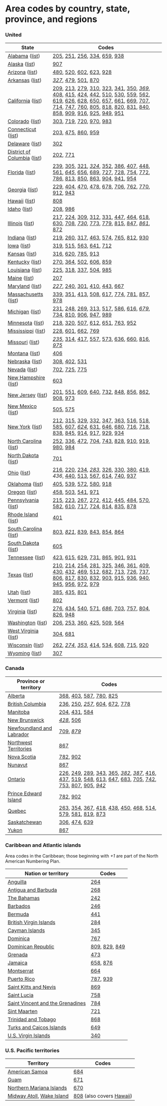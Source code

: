 # Area codes by country, state, province, and regions

### United

| State | Codes |
| --- | --- |
| [Alabama](https://en.wikipedia.org/wiki/Alabama "Alabama") ([list](https://en.wikipedia.org/wiki/List_of_Alabama_area_codes "List of Alabama area codes")) | [205](https://en.wikipedia.org/wiki/Area_code_205 "Area code 205"), [251](https://en.wikipedia.org/wiki/Area_code_251 "Area code 251"), [256](https://en.wikipedia.org/wiki/Area_code_256 "Area code 256"), [334](https://en.wikipedia.org/wiki/Area_code_334 "Area code 334"), [659](https://en.wikipedia.org/wiki/Area_code_659 "Area code 659"), [938](https://en.wikipedia.org/wiki/Area_code_938 "Area code 938") |
| [Alaska](https://en.wikipedia.org/wiki/Alaska "Alaska") ([list](https://en.wikipedia.org/wiki/Area_code_907 "Area code 907")) | [907](https://en.wikipedia.org/wiki/Area_code_907 "Area code 907") |
| [Arizona](https://en.wikipedia.org/wiki/Arizona "Arizona") ([list](https://en.wikipedia.org/wiki/List_of_Arizona_area_codes "List of Arizona area codes")) | [480](https://en.wikipedia.org/wiki/Area_code_480 "Area code 480"), [520](https://en.wikipedia.org/wiki/Area_code_520 "Area code 520"), [602](https://en.wikipedia.org/wiki/Area_code_602 "Area code 602"), [623](https://en.wikipedia.org/wiki/Area_code_623 "Area code 623"), [928](https://en.wikipedia.org/wiki/Area_code_928 "Area code 928") |
| [Arkansas](https://en.wikipedia.org/wiki/Arkansas "Arkansas") ([list](https://en.wikipedia.org/wiki/List_of_Arkansas_area_codes "List of Arkansas area codes")) | _[327](https://en.wikipedia.org/wiki/Area_code_327 "Area code 327")_, [479](https://en.wikipedia.org/wiki/Area_code_479 "Area code 479"), [501](https://en.wikipedia.org/wiki/Area_code_501 "Area code 501"), [870](https://en.wikipedia.org/wiki/Area_code_870 "Area code 870") |
| [California](https://en.wikipedia.org/wiki/California "California") ([list](https://en.wikipedia.org/wiki/List_of_California_area_codes "List of California area codes")) | [209](https://en.wikipedia.org/wiki/Area_code_209 "Area code 209"), [213](https://en.wikipedia.org/wiki/Area_code_213 "Area code 213"), [279](https://en.wikipedia.org/wiki/Area_code_279 "Area code 279"), [310](https://en.wikipedia.org/wiki/Area_code_310 "Area code 310"), [323](https://en.wikipedia.org/wiki/Area_code_323 "Area code 323"), [341](https://en.wikipedia.org/wiki/Area_code_341 "Area code 341"), [350](https://en.wikipedia.org/wiki/Area_code_350 "Area code 350"), _[369](https://en.wikipedia.org/wiki/Area_code_369 "Area code 369")_, [408](https://en.wikipedia.org/wiki/Area_code_408 "Area code 408"), [415](https://en.wikipedia.org/wiki/Area_code_415 "Area code 415"), [424](https://en.wikipedia.org/wiki/Area_code_424 "Area code 424"), [442](https://en.wikipedia.org/wiki/Area_code_442 "Area code 442"), [510](https://en.wikipedia.org/wiki/Area_code_510 "Area code 510"), [530](https://en.wikipedia.org/wiki/Area_code_530 "Area code 530"), [559](https://en.wikipedia.org/wiki/Area_code_559 "Area code 559"), [562](https://en.wikipedia.org/wiki/Area_code_562 "Area code 562"), [619](https://en.wikipedia.org/wiki/Area_code_619 "Area code 619"), [626](https://en.wikipedia.org/wiki/Area_code_626 "Area code 626"), [628](https://en.wikipedia.org/wiki/Area_code_628 "Area code 628"), [650](https://en.wikipedia.org/wiki/Area_code_650 "Area code 650"), [657](https://en.wikipedia.org/wiki/Area_code_657 "Area code 657"), [661](https://en.wikipedia.org/wiki/Area_code_661 "Area code 661"), [669](https://en.wikipedia.org/wiki/Area_code_669 "Area code 669"), [707](https://en.wikipedia.org/wiki/Area_code_707 "Area code 707"), [714](https://en.wikipedia.org/wiki/Area_code_714 "Area code 714"), [747](https://en.wikipedia.org/wiki/Area_code_747 "Area code 747"), [760](https://en.wikipedia.org/wiki/Area_code_760 "Area code 760"), [805](https://en.wikipedia.org/wiki/Area_code_805 "Area code 805"), [818](https://en.wikipedia.org/wiki/Area_code_818 "Area code 818"), [820](https://en.wikipedia.org/wiki/Area_code_820 "Area code 820"), [831](https://en.wikipedia.org/wiki/Area_code_831 "Area code 831"), [840](https://en.wikipedia.org/wiki/Area_code_840 "Area code 840"), [858](https://en.wikipedia.org/wiki/Area_code_858 "Area code 858"), [909](https://en.wikipedia.org/wiki/Area_code_909 "Area code 909"), [916](https://en.wikipedia.org/wiki/Area_code_916 "Area code 916"), [925](https://en.wikipedia.org/wiki/Area_code_925 "Area code 925"), [949](https://en.wikipedia.org/wiki/Area_code_949 "Area code 949"), [951](https://en.wikipedia.org/wiki/Area_code_951 "Area code 951") |
| [Colorado](https://en.wikipedia.org/wiki/Colorado "Colorado") ([list](https://en.wikipedia.org/wiki/List_of_Colorado_area_codes "List of Colorado area codes")) | [303](https://en.wikipedia.org/wiki/Area_code_303 "Area code 303"), [719](https://en.wikipedia.org/wiki/Area_code_719 "Area code 719"), [720](https://en.wikipedia.org/wiki/Area_code_720 "Area code 720"), [970](https://en.wikipedia.org/wiki/Area_code_970 "Area code 970"), [983](https://en.wikipedia.org/wiki/Area_code_983 "Area code 983") |
| [Connecticut](https://en.wikipedia.org/wiki/Connecticut "Connecticut") ([list](https://en.wikipedia.org/wiki/List_of_Connecticut_area_codes "List of Connecticut area codes")) | [203](https://en.wikipedia.org/wiki/Area_code_203 "Area code 203"), [475](https://en.wikipedia.org/wiki/Area_code_475 "Area code 475"), [860](https://en.wikipedia.org/wiki/Area_code_860 "Area code 860"), [959](https://en.wikipedia.org/wiki/Area_code_959 "Area code 959") |
| [Delaware](https://en.wikipedia.org/wiki/Delaware "Delaware") ([list](https://en.wikipedia.org/wiki/Area_code_302 "Area code 302")) | [302](https://en.wikipedia.org/wiki/Area_code_302 "Area code 302") |
| [District of Columbia](https://en.wikipedia.org/wiki/Washington,_D.C. "Washington, D.C.") ([list](https://en.wikipedia.org/wiki/Area_code_202 "Area code 202")) | [202](https://en.wikipedia.org/wiki/Area_code_202 "Area code 202"), [771](https://en.wikipedia.org/wiki/Area_code_771 "Area code 771") |
| [Florida](https://en.wikipedia.org/wiki/Florida "Florida") ([list](https://en.wikipedia.org/wiki/List_of_Florida_area_codes "List of Florida area codes")) | [239](https://en.wikipedia.org/wiki/Area_code_239 "Area code 239"), [305](https://en.wikipedia.org/wiki/Area_code_305 "Area code 305"), [321](https://en.wikipedia.org/wiki/Area_code_321 "Area code 321"), _[324](https://en.wikipedia.org/wiki/Area_code_324 "Area code 324")_, [352](https://en.wikipedia.org/wiki/Area_code_352 "Area code 352"), [386](https://en.wikipedia.org/wiki/Area_code_386 "Area code 386"), [407](https://en.wikipedia.org/wiki/Area_code_407 "Area code 407"), [448](https://en.wikipedia.org/wiki/Area_code_448 "Area code 448"), [561](https://en.wikipedia.org/wiki/Area_code_561 "Area code 561"), _[645](https://en.wikipedia.org/wiki/Area_code_645 "Area code 645")_, [656](https://en.wikipedia.org/wiki/Area_code_656 "Area code 656"), [689](https://en.wikipedia.org/wiki/Area_code_689 "Area code 689"), [727](https://en.wikipedia.org/wiki/Area_code_727 "Area code 727"), [728](https://en.wikipedia.org/wiki/Area_code_728 "Area code 728"), [754](https://en.wikipedia.org/wiki/Area_code_754 "Area code 754"), [772](https://en.wikipedia.org/wiki/Area_code_772 "Area code 772"), [786](https://en.wikipedia.org/wiki/Area_code_786 "Area code 786"), [813](https://en.wikipedia.org/wiki/Area_code_813 "Area code 813"), [850](https://en.wikipedia.org/wiki/Area_code_850 "Area code 850"), [863](https://en.wikipedia.org/wiki/Area_code_863 "Area code 863"), [904](https://en.wikipedia.org/wiki/Area_code_904 "Area code 904"), [941](https://en.wikipedia.org/wiki/Area_code_941 "Area code 941"), [954](https://en.wikipedia.org/wiki/Area_code_954 "Area code 954") |
| [Georgia](https://en.wikipedia.org/wiki/Georgia_(U.S._state) "Georgia (U.S. state)") ([list](https://en.wikipedia.org/wiki/List_of_Georgia_area_codes "List of Georgia area codes")) | [229](https://en.wikipedia.org/wiki/Area_code_229 "Area code 229"), [404](https://en.wikipedia.org/wiki/Area_code_404 "Area code 404"), [470](https://en.wikipedia.org/wiki/Area_code_470 "Area code 470"), [478](https://en.wikipedia.org/wiki/Area_code_478 "Area code 478"), [678](https://en.wikipedia.org/wiki/Area_code_678 "Area code 678"), [706](https://en.wikipedia.org/wiki/Area_code_706 "Area code 706"), [762](https://en.wikipedia.org/wiki/Area_code_762 "Area code 762"), [770](https://en.wikipedia.org/wiki/Area_code_770 "Area code 770"), [912](https://en.wikipedia.org/wiki/Area_code_912 "Area code 912"), [943](https://en.wikipedia.org/wiki/Area_code_943 "Area code 943") |
| [Hawaii](https://en.wikipedia.org/wiki/Hawaii "Hawaii") ([list](https://en.wikipedia.org/wiki/Area_code_808 "Area code 808")) | [808](https://en.wikipedia.org/wiki/Area_code_808 "Area code 808") |
| [Idaho](https://en.wikipedia.org/wiki/Idaho "Idaho") ([list](https://en.wikipedia.org/wiki/Area_codes_208_and_986 "Area codes 208 and 986")) | [208](https://en.wikipedia.org/wiki/Area_code_208 "Area code 208"), [986](https://en.wikipedia.org/wiki/Area_code_986 "Area code 986") |
| [Illinois](https://en.wikipedia.org/wiki/Illinois "Illinois") ([list](https://en.wikipedia.org/wiki/List_of_Illinois_area_codes "List of Illinois area codes")) | [217](https://en.wikipedia.org/wiki/Area_code_217 "Area code 217"), [224](https://en.wikipedia.org/wiki/Area_code_224 "Area code 224"), [309](https://en.wikipedia.org/wiki/Area_code_309 "Area code 309"), [312](https://en.wikipedia.org/wiki/Area_code_312 "Area code 312"), [331](https://en.wikipedia.org/wiki/Area_code_331 "Area code 331"), [447](https://en.wikipedia.org/wiki/Area_code_447 "Area code 447"), [464](https://en.wikipedia.org/wiki/Area_code_464 "Area code 464"), [618](https://en.wikipedia.org/wiki/Area_code_618 "Area code 618"), [630](https://en.wikipedia.org/wiki/Area_code_630 "Area code 630"), [708](https://en.wikipedia.org/wiki/Area_code_708 "Area code 708"), _[730](https://en.wikipedia.org/wiki/Area_code_730 "Area code 730")_, [773](https://en.wikipedia.org/wiki/Area_code_773 "Area code 773"), [779](https://en.wikipedia.org/wiki/Area_code_779 "Area code 779"), [815](https://en.wikipedia.org/wiki/Area_code_815 "Area code 815"), [847](https://en.wikipedia.org/wiki/Area_code_847 "Area code 847"), _[861](https://en.wikipedia.org/wiki/Area_code_861 "Area code 861")_, [872](https://en.wikipedia.org/wiki/Area_code_872 "Area code 872") |
| [Indiana](https://en.wikipedia.org/wiki/Indiana "Indiana") ([list](https://en.wikipedia.org/wiki/List_of_Indiana_area_codes "List of Indiana area codes")) | [219](https://en.wikipedia.org/wiki/Area_code_219 "Area code 219"), [260](https://en.wikipedia.org/wiki/Area_code_260 "Area code 260"), [317](https://en.wikipedia.org/wiki/Area_code_317 "Area code 317"), [463](https://en.wikipedia.org/wiki/Area_code_463 "Area code 463"), [574](https://en.wikipedia.org/wiki/Area_code_574 "Area code 574"), [765](https://en.wikipedia.org/wiki/Area_code_765 "Area code 765"), [812](https://en.wikipedia.org/wiki/Area_code_812 "Area code 812"), [930](https://en.wikipedia.org/wiki/Area_code_930 "Area code 930") |
| [Iowa](https://en.wikipedia.org/wiki/Iowa "Iowa") ([list](https://en.wikipedia.org/wiki/List_of_Iowa_area_codes "List of Iowa area codes")) | [319](https://en.wikipedia.org/wiki/Area_code_319 "Area code 319"), [515](https://en.wikipedia.org/wiki/Area_code_515 "Area code 515"), [563](https://en.wikipedia.org/wiki/Area_code_563 "Area code 563"), [641](https://en.wikipedia.org/wiki/Area_code_641 "Area code 641"), [712](https://en.wikipedia.org/wiki/Area_code_712 "Area code 712") |
| [Kansas](https://en.wikipedia.org/wiki/Kansas "Kansas") ([list](https://en.wikipedia.org/wiki/List_of_Kansas_area_codes "List of Kansas area codes")) | [316](https://en.wikipedia.org/wiki/Area_code_316 "Area code 316"), [620](https://en.wikipedia.org/wiki/Area_code_620 "Area code 620"), [785](https://en.wikipedia.org/wiki/Area_code_785 "Area code 785"), [913](https://en.wikipedia.org/wiki/Area_code_913 "Area code 913") |
| [Kentucky](https://en.wikipedia.org/wiki/Kentucky "Kentucky") ([list](https://en.wikipedia.org/wiki/List_of_Kentucky_area_codes "List of Kentucky area codes")) | [270](https://en.wikipedia.org/wiki/Area_code_270 "Area code 270"), [364](https://en.wikipedia.org/wiki/Area_code_364 "Area code 364"), [502](https://en.wikipedia.org/wiki/Area_code_502 "Area code 502"), [606](https://en.wikipedia.org/wiki/Area_code_606 "Area code 606"), [859](https://en.wikipedia.org/wiki/Area_code_859 "Area code 859") |
| [Louisiana](https://en.wikipedia.org/wiki/Louisiana "Louisiana") ([list](https://en.wikipedia.org/wiki/List_of_Louisiana_area_codes "List of Louisiana area codes")) | [225](https://en.wikipedia.org/wiki/Area_code_225 "Area code 225"), [318](https://en.wikipedia.org/wiki/Area_code_318 "Area code 318"), [337](https://en.wikipedia.org/wiki/Area_code_337 "Area code 337"), [504](https://en.wikipedia.org/wiki/Area_code_504 "Area code 504"), [985](https://en.wikipedia.org/wiki/Area_code_985 "Area code 985") |
| [Maine](https://en.wikipedia.org/wiki/Maine "Maine") ([list](https://en.wikipedia.org/wiki/Area_code_207 "Area code 207")) | [207](https://en.wikipedia.org/wiki/Area_code_207 "Area code 207") |
| [Maryland](https://en.wikipedia.org/wiki/Maryland "Maryland") ([list](https://en.wikipedia.org/wiki/List_of_Maryland_area_codes "List of Maryland area codes")) | _[227](https://en.wikipedia.org/wiki/Area_code_227 "Area code 227")_, [240](https://en.wikipedia.org/wiki/Area_code_240 "Area code 240"), [301](https://en.wikipedia.org/wiki/Area_code_301 "Area code 301"), [410](https://en.wikipedia.org/wiki/Area_code_410 "Area code 410"), [443](https://en.wikipedia.org/wiki/Area_code_443 "Area code 443"), [667](https://en.wikipedia.org/wiki/Area_code_667 "Area code 667") |
| [Massachusetts](https://en.wikipedia.org/wiki/Massachusetts "Massachusetts") ([list](https://en.wikipedia.org/wiki/List_of_Massachusetts_area_codes "List of Massachusetts area codes")) | [339](https://en.wikipedia.org/wiki/Area_code_339 "Area code 339"), [351](https://en.wikipedia.org/wiki/Area_code_351 "Area code 351"), [413](https://en.wikipedia.org/wiki/Area_code_413 "Area code 413"), [508](https://en.wikipedia.org/wiki/Area_code_508 "Area code 508"), [617](https://en.wikipedia.org/wiki/Area_code_617 "Area code 617"), [774](https://en.wikipedia.org/wiki/Area_code_774 "Area code 774"), [781](https://en.wikipedia.org/wiki/Area_code_781 "Area code 781"), [857](https://en.wikipedia.org/wiki/Area_code_857 "Area code 857"), [978](https://en.wikipedia.org/wiki/Area_code_978 "Area code 978") |
| [Michigan](https://en.wikipedia.org/wiki/Michigan "Michigan") ([list](https://en.wikipedia.org/wiki/List_of_Michigan_area_codes "List of Michigan area codes")) | [231](https://en.wikipedia.org/wiki/Area_code_231 "Area code 231"), [248](https://en.wikipedia.org/wiki/Area_code_248 "Area code 248"), [269](https://en.wikipedia.org/wiki/Area_code_269 "Area code 269"), [313](https://en.wikipedia.org/wiki/Area_code_313 "Area code 313"), [517](https://en.wikipedia.org/wiki/Area_code_517 "Area code 517"), [586](https://en.wikipedia.org/wiki/Area_code_586 "Area code 586"), [616](https://en.wikipedia.org/wiki/Area_code_616 "Area code 616"), _[679](https://en.wikipedia.org/wiki/Area_code_679 "Area code 679")_, [734](https://en.wikipedia.org/wiki/Area_code_734 "Area code 734"), [810](https://en.wikipedia.org/wiki/Area_code_810 "Area code 810"), [906](https://en.wikipedia.org/wiki/Area_code_906 "Area code 906"), [947](https://en.wikipedia.org/wiki/Area_code_947 "Area code 947"), [989](https://en.wikipedia.org/wiki/Area_code_989 "Area code 989") |
| [Minnesota](https://en.wikipedia.org/wiki/Minnesota "Minnesota") ([list](https://en.wikipedia.org/wiki/List_of_Minnesota_area_codes "List of Minnesota area codes")) | [218](https://en.wikipedia.org/wiki/Area_code_218 "Area code 218"), [320](https://en.wikipedia.org/wiki/Area_code_320 "Area code 320"), [507](https://en.wikipedia.org/wiki/Area_code_507 "Area code 507"), [612](https://en.wikipedia.org/wiki/Area_code_612 "Area code 612"), [651](https://en.wikipedia.org/wiki/Area_code_651 "Area code 651"), [763](https://en.wikipedia.org/wiki/Area_code_763 "Area code 763"), [952](https://en.wikipedia.org/wiki/Area_code_952 "Area code 952") |
| [Mississippi](https://en.wikipedia.org/wiki/Mississippi "Mississippi") ([list](https://en.wikipedia.org/wiki/List_of_Mississippi_area_codes "List of Mississippi area codes")) | [228](https://en.wikipedia.org/wiki/Area_code_228 "Area code 228"), [601](https://en.wikipedia.org/wiki/Area_code_601 "Area code 601"), [662](https://en.wikipedia.org/wiki/Area_code_662 "Area code 662"), [769](https://en.wikipedia.org/wiki/Area_code_769 "Area code 769") |
| [Missouri](https://en.wikipedia.org/wiki/Missouri "Missouri") ([list](https://en.wikipedia.org/wiki/List_of_Missouri_area_codes "List of Missouri area codes")) | _[235](https://en.wikipedia.org/wiki/Area_code_235 "Area code 235")_, [314](https://en.wikipedia.org/wiki/Area_code_314 "Area code 314"), [417](https://en.wikipedia.org/wiki/Area_code_417 "Area code 417"), [557](https://en.wikipedia.org/wiki/Area_code_557 "Area code 557"), [573](https://en.wikipedia.org/wiki/Area_code_573 "Area code 573"), [636](https://en.wikipedia.org/wiki/Area_code_636 "Area code 636"), [660](https://en.wikipedia.org/wiki/Area_code_660 "Area code 660"), [816](https://en.wikipedia.org/wiki/Area_code_816 "Area code 816"), _[975](https://en.wikipedia.org/wiki/Area_code_975 "Area code 975")_ |
| [Montana](https://en.wikipedia.org/wiki/Montana "Montana") ([list](https://en.wikipedia.org/wiki/Area_code_406 "Area code 406")) | [406](https://en.wikipedia.org/wiki/Area_code_406 "Area code 406") |
| [Nebraska](https://en.wikipedia.org/wiki/Nebraska "Nebraska") ([list](https://en.wikipedia.org/wiki/List_of_Nebraska_area_codes "List of Nebraska area codes")) | [308](https://en.wikipedia.org/wiki/Area_code_308 "Area code 308"), [402](https://en.wikipedia.org/wiki/Area_code_402 "Area code 402"), [531](https://en.wikipedia.org/wiki/Area_code_531 "Area code 531") |
| [Nevada](https://en.wikipedia.org/wiki/Nevada "Nevada") ([list](https://en.wikipedia.org/wiki/List_of_Nevada_area_codes "List of Nevada area codes")) | [702](https://en.wikipedia.org/wiki/Area_code_702 "Area code 702"), [725](https://en.wikipedia.org/wiki/Area_code_725 "Area code 725"), [775](https://en.wikipedia.org/wiki/Area_code_775 "Area code 775") |
| [New Hampshire](https://en.wikipedia.org/wiki/New_Hampshire "New Hampshire") ([list](https://en.wikipedia.org/wiki/Area_code_603 "Area code 603")) | [603](https://en.wikipedia.org/wiki/Area_code_603 "Area code 603") |
| [New Jersey](https://en.wikipedia.org/wiki/New_Jersey "New Jersey") ([list](https://en.wikipedia.org/wiki/List_of_New_Jersey_area_codes "List of New Jersey area codes")) | [201](https://en.wikipedia.org/wiki/Area_code_201 "Area code 201"), [551](https://en.wikipedia.org/wiki/Area_code_551 "Area code 551"), [609](https://en.wikipedia.org/wiki/Area_code_609 "Area code 609"), [640](https://en.wikipedia.org/wiki/Area_code_640 "Area code 640"), [732](https://en.wikipedia.org/wiki/Area_code_732 "Area code 732"), [848](https://en.wikipedia.org/wiki/Area_code_848 "Area code 848"), [856](https://en.wikipedia.org/wiki/Area_code_856 "Area code 856"), [862](https://en.wikipedia.org/wiki/Area_code_862 "Area code 862"), [908](https://en.wikipedia.org/wiki/Area_code_908 "Area code 908"), [973](https://en.wikipedia.org/wiki/Area_code_973 "Area code 973") |
| [New Mexico](https://en.wikipedia.org/wiki/New_Mexico "New Mexico") ([list](https://en.wikipedia.org/wiki/List_of_New_Mexico_area_codes "List of New Mexico area codes")) | [505](https://en.wikipedia.org/wiki/Area_code_505 "Area code 505"), [575](https://en.wikipedia.org/wiki/Area_code_575 "Area code 575") |
| [New York](https://en.wikipedia.org/wiki/New_York_(state) "New York (state)") ([list](https://en.wikipedia.org/wiki/List_of_New_York_area_codes "List of New York area codes")) | [212](https://en.wikipedia.org/wiki/Area_code_212 "Area code 212"), [315](https://en.wikipedia.org/wiki/Area_code_315 "Area code 315"), [329](https://en.wikipedia.org/wiki/Area_code_329 "Area code 329"), [332](https://en.wikipedia.org/wiki/Area_code_332 "Area code 332"), [347](https://en.wikipedia.org/wiki/Area_code_347 "Area code 347"), [363](https://en.wikipedia.org/wiki/Area_code_363 "Area code 363"), [516](https://en.wikipedia.org/wiki/Area_code_516 "Area code 516"), [518](https://en.wikipedia.org/wiki/Area_code_518 "Area code 518"), [585](https://en.wikipedia.org/wiki/Area_code_585 "Area code 585"), [607](https://en.wikipedia.org/wiki/Area_code_607 "Area code 607"), _[624](https://en.wikipedia.org/wiki/Area_code_624 "Area code 624")_, [631](https://en.wikipedia.org/wiki/Area_code_631 "Area code 631"), [646](https://en.wikipedia.org/wiki/Area_code_646 "Area code 646"), [680](https://en.wikipedia.org/wiki/Area_code_680 "Area code 680"), [716](https://en.wikipedia.org/wiki/Area_code_716 "Area code 716"), [718](https://en.wikipedia.org/wiki/Area_code_718 "Area code 718"), [838](https://en.wikipedia.org/wiki/Area_code_838 "Area code 838"), [845](https://en.wikipedia.org/wiki/Area_code_845 "Area code 845"), [914](https://en.wikipedia.org/wiki/Area_code_914 "Area code 914"), [917](https://en.wikipedia.org/wiki/Area_code_917 "Area code 917"), [929](https://en.wikipedia.org/wiki/Area_code_929 "Area code 929"), [934](https://en.wikipedia.org/wiki/Area_code_934 "Area code 934") |
| [North Carolina](https://en.wikipedia.org/wiki/North_Carolina "North Carolina") ([list](https://en.wikipedia.org/wiki/List_of_North_Carolina_area_codes "List of North Carolina area codes")) | [252](https://en.wikipedia.org/wiki/Area_code_252 "Area code 252"), [336](https://en.wikipedia.org/wiki/Area_code_336 "Area code 336"), [472](https://en.wikipedia.org/wiki/Area_code_472 "Area code 472"), [704](https://en.wikipedia.org/wiki/Area_code_704 "Area code 704"), [743](https://en.wikipedia.org/wiki/Area_code_743 "Area code 743"), [828](https://en.wikipedia.org/wiki/Area_code_828 "Area code 828"), [910](https://en.wikipedia.org/wiki/Area_code_910 "Area code 910"), [919](https://en.wikipedia.org/wiki/Area_code_919 "Area code 919"), [980](https://en.wikipedia.org/wiki/Area_code_980 "Area code 980"), [984](https://en.wikipedia.org/wiki/Area_code_984 "Area code 984") |
| [North Dakota](https://en.wikipedia.org/wiki/North_Dakota "North Dakota") ([list](https://en.wikipedia.org/wiki/Area_code_701 "Area code 701")) | [701](https://en.wikipedia.org/wiki/Area_code_701 "Area code 701") |
| [Ohio](https://en.wikipedia.org/wiki/Ohio "Ohio") ([list](https://en.wikipedia.org/wiki/List_of_Ohio_area_codes "List of Ohio area codes")) | [216](https://en.wikipedia.org/wiki/Area_code_216 "Area code 216"), [220](https://en.wikipedia.org/wiki/Area_code_220 "Area code 220"), [234](https://en.wikipedia.org/wiki/Area_code_234 "Area code 234"), _[283](https://en.wikipedia.org/wiki/Area_code_283 "Area code 283")_, [326](https://en.wikipedia.org/wiki/Area_code_326 "Area code 326"), [330](https://en.wikipedia.org/wiki/Area_code_330 "Area code 330"), [380](https://en.wikipedia.org/wiki/Area_code_380 "Area code 380"), [419](https://en.wikipedia.org/wiki/Area_code_419 "Area code 419"), _436_, [440](https://en.wikipedia.org/wiki/Area_code_440 "Area code 440"), [513](https://en.wikipedia.org/wiki/Area_code_513 "Area code 513"), [567](https://en.wikipedia.org/wiki/Area_code_567 "Area code 567"), [614](https://en.wikipedia.org/wiki/Area_code_614 "Area code 614"), [740](https://en.wikipedia.org/wiki/Area_code_740 "Area code 740"), [937](https://en.wikipedia.org/wiki/Area_code_937 "Area code 937") |
| [Oklahoma](https://en.wikipedia.org/wiki/Oklahoma "Oklahoma") ([list](https://en.wikipedia.org/wiki/List_of_Oklahoma_area_codes "List of Oklahoma area codes")) | [405](https://en.wikipedia.org/wiki/Area_code_405 "Area code 405"), [539](https://en.wikipedia.org/wiki/Area_code_539 "Area code 539"), [572](https://en.wikipedia.org/wiki/Area_code_572 "Area code 572"), [580](https://en.wikipedia.org/wiki/Area_code_580 "Area code 580"), [918](https://en.wikipedia.org/wiki/Area_code_918 "Area code 918") |
| [Oregon](https://en.wikipedia.org/wiki/Oregon "Oregon") ([list](https://en.wikipedia.org/wiki/List_of_Oregon_area_codes "List of Oregon area codes")) | [458](https://en.wikipedia.org/wiki/Area_code_458 "Area code 458"), [503](https://en.wikipedia.org/wiki/Area_code_503 "Area code 503"), [541](https://en.wikipedia.org/wiki/Area_code_541 "Area code 541"), [971](https://en.wikipedia.org/wiki/Area_code_971 "Area code 971") |
| [Pennsylvania](https://en.wikipedia.org/wiki/Pennsylvania "Pennsylvania") ([list](https://en.wikipedia.org/wiki/List_of_Pennsylvania_area_codes "List of Pennsylvania area codes")) | [215](https://en.wikipedia.org/wiki/Area_code_215 "Area code 215"), [223](https://en.wikipedia.org/wiki/Area_code_223 "Area code 223"), [267](https://en.wikipedia.org/wiki/Area_code_267 "Area code 267"), [272](https://en.wikipedia.org/wiki/Area_code_272 "Area code 272"), [412](https://en.wikipedia.org/wiki/Area_code_412 "Area code 412"), [445](https://en.wikipedia.org/wiki/Area_code_445 "Area code 445"), [484](https://en.wikipedia.org/wiki/Area_code_484 "Area code 484"), [570](https://en.wikipedia.org/wiki/Area_code_570 "Area code 570"), [582](https://en.wikipedia.org/wiki/Area_code_582 "Area code 582"), [610](https://en.wikipedia.org/wiki/Area_code_610 "Area code 610"), [717](https://en.wikipedia.org/wiki/Area_code_717 "Area code 717"), [724](https://en.wikipedia.org/wiki/Area_code_724 "Area code 724"), [814](https://en.wikipedia.org/wiki/Area_code_814 "Area code 814"), [835](https://en.wikipedia.org/wiki/Area_code_835 "Area code 835"), [878](https://en.wikipedia.org/wiki/Area_code_878 "Area code 878") |
| [Rhode Island](https://en.wikipedia.org/wiki/Rhode_Island "Rhode Island") ([list](https://en.wikipedia.org/wiki/Area_code_401 "Area code 401")) | [401](https://en.wikipedia.org/wiki/Area_code_401 "Area code 401") |
| [South Carolina](https://en.wikipedia.org/wiki/South_Carolina "South Carolina") ([list](https://en.wikipedia.org/wiki/List_of_South_Carolina_area_codes "List of South Carolina area codes")) | [803](https://en.wikipedia.org/wiki/Area_code_803 "Area code 803"), _[821](https://en.wikipedia.org/wiki/Area_code_821 "Area code 821")_, [839](https://en.wikipedia.org/wiki/Area_code_839 "Area code 839"), [843](https://en.wikipedia.org/wiki/Area_code_843 "Area code 843"), [854](https://en.wikipedia.org/wiki/Area_code_854 "Area code 854"), [864](https://en.wikipedia.org/wiki/Area_code_864 "Area code 864") |
| [South Dakota](https://en.wikipedia.org/wiki/South_Dakota "South Dakota") ([list](https://en.wikipedia.org/wiki/Area_code_605 "Area code 605")) | [605](https://en.wikipedia.org/wiki/Area_code_605 "Area code 605") |
| [Tennessee](https://en.wikipedia.org/wiki/Tennessee "Tennessee") ([list](https://en.wikipedia.org/wiki/List_of_Tennessee_area_codes "List of Tennessee area codes")) | [423](https://en.wikipedia.org/wiki/Area_code_423 "Area code 423"), [615](https://en.wikipedia.org/wiki/Area_code_615 "Area code 615"), [629](https://en.wikipedia.org/wiki/Area_code_629 "Area code 629"), [731](https://en.wikipedia.org/wiki/Area_code_731 "Area code 731"), [865](https://en.wikipedia.org/wiki/Area_code_865 "Area code 865"), [901](https://en.wikipedia.org/wiki/Area_code_901 "Area code 901"), [931](https://en.wikipedia.org/wiki/Area_code_931 "Area code 931") |
| [Texas](https://en.wikipedia.org/wiki/Texas "Texas") ([list](https://en.wikipedia.org/wiki/List_of_Texas_area_codes "List of Texas area codes")) | [210](https://en.wikipedia.org/wiki/Area_code_210 "Area code 210"), [214](https://en.wikipedia.org/wiki/Area_code_214 "Area code 214"), [254](https://en.wikipedia.org/wiki/Area_code_254 "Area code 254"), [281](https://en.wikipedia.org/wiki/Area_code_281 "Area code 281"), [325](https://en.wikipedia.org/wiki/Area_code_325 "Area code 325"), [346](https://en.wikipedia.org/wiki/Area_code_346 "Area code 346"), [361](https://en.wikipedia.org/wiki/Area_code_361 "Area code 361"), [409](https://en.wikipedia.org/wiki/Area_code_409 "Area code 409"), [430](https://en.wikipedia.org/wiki/Area_code_430 "Area code 430"), [432](https://en.wikipedia.org/wiki/Area_code_432 "Area code 432"), [469](https://en.wikipedia.org/wiki/Area_code_469 "Area code 469"), [512](https://en.wikipedia.org/wiki/Area_code_512 "Area code 512"), [682](https://en.wikipedia.org/wiki/Area_code_682 "Area code 682"), [713](https://en.wikipedia.org/wiki/Area_code_713 "Area code 713"), [726](https://en.wikipedia.org/wiki/Area_code_726 "Area code 726"), [737](https://en.wikipedia.org/wiki/Area_code_737 "Area code 737"), [806](https://en.wikipedia.org/wiki/Area_code_806 "Area code 806"), [817](https://en.wikipedia.org/wiki/Area_code_817 "Area code 817"), [830](https://en.wikipedia.org/wiki/Area_code_830 "Area code 830"), [832](https://en.wikipedia.org/wiki/Area_code_832 "Area code 832"), [903](https://en.wikipedia.org/wiki/Area_code_903 "Area code 903"), [915](https://en.wikipedia.org/wiki/Area_code_915 "Area code 915"), [936](https://en.wikipedia.org/wiki/Area_code_936 "Area code 936"), [940](https://en.wikipedia.org/wiki/Area_code_940 "Area code 940"), [945](https://en.wikipedia.org/wiki/Area_code_945 "Area code 945"), [956](https://en.wikipedia.org/wiki/Area_code_956 "Area code 956"), [972](https://en.wikipedia.org/wiki/Area_code_972 "Area code 972"), [979](https://en.wikipedia.org/wiki/Area_code_979 "Area code 979") |
| [Utah](https://en.wikipedia.org/wiki/Utah "Utah") ([list](https://en.wikipedia.org/wiki/List_of_Utah_area_codes "List of Utah area codes")) | [385](https://en.wikipedia.org/wiki/Area_code_385 "Area code 385"), [435](https://en.wikipedia.org/wiki/Area_code_435 "Area code 435"), [801](https://en.wikipedia.org/wiki/Area_code_801 "Area code 801") |
| [Vermont](https://en.wikipedia.org/wiki/Vermont "Vermont") ([list](https://en.wikipedia.org/wiki/Area_code_802 "Area code 802")) | [802](https://en.wikipedia.org/wiki/Area_code_802 "Area code 802") |
| [Virginia](https://en.wikipedia.org/wiki/Virginia "Virginia") ([list](https://en.wikipedia.org/wiki/List_of_Virginia_area_codes "List of Virginia area codes")) | [276](https://en.wikipedia.org/wiki/Area_code_276 "Area code 276"), [434](https://en.wikipedia.org/wiki/Area_code_434 "Area code 434"), [540](https://en.wikipedia.org/wiki/Area_code_540 "Area code 540"), [571](https://en.wikipedia.org/wiki/Area_code_571 "Area code 571"), _[686](https://en.wikipedia.org/wiki/Area_code_686 "Area code 686")_, [703](https://en.wikipedia.org/wiki/Area_code_703 "Area code 703"), [757](https://en.wikipedia.org/wiki/Area_code_757 "Area code 757"), [804](https://en.wikipedia.org/wiki/Area_code_804 "Area code 804"), [826](https://en.wikipedia.org/wiki/Area_code_826 "Area code 826"), [948](https://en.wikipedia.org/wiki/Area_code_948 "Area code 948") |
| [Washington](https://en.wikipedia.org/wiki/Washington_(state) "Washington (state)") ([list](https://en.wikipedia.org/wiki/List_of_Washington_(state)_area_codes "List of Washington (state) area codes")) | [206](https://en.wikipedia.org/wiki/Area_code_206 "Area code 206"), [253](https://en.wikipedia.org/wiki/Area_code_253 "Area code 253"), [360](https://en.wikipedia.org/wiki/Area_code_360 "Area code 360"), [425](https://en.wikipedia.org/wiki/Area_code_425 "Area code 425"), [509](https://en.wikipedia.org/wiki/Area_code_509 "Area code 509"), [564](https://en.wikipedia.org/wiki/Area_code_564 "Area code 564") |
| [West Virginia](https://en.wikipedia.org/wiki/West_Virginia "West Virginia") ([list](https://en.wikipedia.org/wiki/List_of_West_Virginia_area_codes "List of West Virginia area codes")) | [304](https://en.wikipedia.org/wiki/Area_code_304 "Area code 304"), [681](https://en.wikipedia.org/wiki/Area_code_681 "Area code 681") |
| [Wisconsin](https://en.wikipedia.org/wiki/Wisconsin "Wisconsin") ([list](https://en.wikipedia.org/wiki/List_of_Wisconsin_area_codes "List of Wisconsin area codes")) | [262](https://en.wikipedia.org/wiki/Area_code_262 "Area code 262"), _[274](https://en.wikipedia.org/wiki/Area_code_274 "Area code 274")_, _[353](https://en.wikipedia.org/wiki/Area_code_353 "Area code 353")_, [414](https://en.wikipedia.org/wiki/Area_code_414 "Area code 414"), [534](https://en.wikipedia.org/wiki/Area_code_534 "Area code 534"), [608](https://en.wikipedia.org/wiki/Area_code_608 "Area code 608"), [715](https://en.wikipedia.org/wiki/Area_code_715 "Area code 715"), [920](https://en.wikipedia.org/wiki/Area_code_920 "Area code 920") |
| [Wyoming](https://en.wikipedia.org/wiki/Wyoming "Wyoming") ([list](https://en.wikipedia.org/wiki/Area_code_307 "Area code 307")) | [307](https://en.wikipedia.org/wiki/Area_code_307 "Area code 307") |

### Canada

| Province or territory | Codes |
| --- | --- |
| [Alberta](https://en.wikipedia.org/wiki/Alberta "Alberta") | [368](https://en.wikipedia.org/wiki/Area_code_368 "Area code 368"), [403](https://en.wikipedia.org/wiki/Area_code_403 "Area code 403"), [587](https://en.wikipedia.org/wiki/Area_code_587 "Area code 587"), [780](https://en.wikipedia.org/wiki/Area_code_780 "Area code 780"), [825](https://en.wikipedia.org/wiki/Area_code_825 "Area code 825") |
| [British Columbia](https://en.wikipedia.org/wiki/British_Columbia "British Columbia") | [236](https://en.wikipedia.org/wiki/Area_code_236 "Area code 236"), [250](https://en.wikipedia.org/wiki/Area_code_250 "Area code 250"), _[257](https://en.wikipedia.org/wiki/Area_code_257 "Area code 257")_, [604](https://en.wikipedia.org/wiki/Area_code_604 "Area code 604"), [672](https://en.wikipedia.org/wiki/Area_code_672 "Area code 672"), [778](https://en.wikipedia.org/wiki/Area_code_778 "Area code 778") |
| [Manitoba](https://en.wikipedia.org/wiki/Manitoba "Manitoba") | [204](https://en.wikipedia.org/wiki/Area_code_204 "Area code 204"), [431](https://en.wikipedia.org/wiki/Area_code_431 "Area code 431"), [584](https://en.wikipedia.org/wiki/Area_code_584 "Area code 584") |
| [New Brunswick](https://en.wikipedia.org/wiki/New_Brunswick "New Brunswick") | _[428](https://en.wikipedia.org/wiki/Area_code_428 "Area code 428")_, [506](https://en.wikipedia.org/wiki/Area_code_506 "Area code 506") |
| [Newfoundland and Labrador](https://en.wikipedia.org/wiki/Newfoundland_and_Labrador "Newfoundland and Labrador") | [709](https://en.wikipedia.org/wiki/Area_code_709 "Area code 709"), _[879](https://en.wikipedia.org/wiki/Area_code_879 "Area code 879")_ |
| [Northwest Territories](https://en.wikipedia.org/wiki/Northwest_Territories "Northwest Territories") | [867](https://en.wikipedia.org/wiki/Area_code_867 "Area code 867") |
| [Nova Scotia](https://en.wikipedia.org/wiki/Nova_Scotia "Nova Scotia") | [782](https://en.wikipedia.org/wiki/Area_code_782 "Area code 782"), [902](https://en.wikipedia.org/wiki/Area_code_902 "Area code 902") |
| [Nunavut](https://en.wikipedia.org/wiki/Nunavut "Nunavut") | [867](https://en.wikipedia.org/wiki/Area_code_867 "Area code 867") |
| [Ontario](https://en.wikipedia.org/wiki/Ontario "Ontario") | [226](https://en.wikipedia.org/wiki/Area_code_226 "Area code 226"), [249](https://en.wikipedia.org/wiki/Area_code_249 "Area code 249"), [289](https://en.wikipedia.org/wiki/Area_code_289 "Area code 289"), [343](https://en.wikipedia.org/wiki/Area_code_343 "Area code 343"), [365](https://en.wikipedia.org/wiki/Area_code_365 "Area code 365"), _[382](https://en.wikipedia.org/wiki/Area_code_382 "Area code 382")_, _[387](https://en.wikipedia.org/wiki/Area_code_387 "Area code 387")_, [416](https://en.wikipedia.org/wiki/Area_code_416 "Area code 416"), [437](https://en.wikipedia.org/wiki/Area_code_437 "Area code 437"), [519](https://en.wikipedia.org/wiki/Area_code_519 "Area code 519"), [548](https://en.wikipedia.org/wiki/Area_code_548 "Area code 548"), [613](https://en.wikipedia.org/wiki/Area_code_613 "Area code 613"), [647](https://en.wikipedia.org/wiki/Area_code_647 "Area code 647"), [683](https://en.wikipedia.org/wiki/Area_code_683 "Area code 683"), [705](https://en.wikipedia.org/wiki/Area_code_705 "Area code 705"), [742](https://en.wikipedia.org/wiki/Area_code_742 "Area code 742"), [753](https://en.wikipedia.org/wiki/Area_code_753 "Area code 753"), [807](https://en.wikipedia.org/wiki/Area_code_807 "Area code 807"), [905](https://en.wikipedia.org/wiki/Area_code_905 "Area code 905"), _[942](https://en.wikipedia.org/wiki/Area_code_942 "Area code 942")_ |
| [Prince Edward Island](https://en.wikipedia.org/wiki/Prince_Edward_Island "Prince Edward Island") | [782](https://en.wikipedia.org/wiki/Area_code_782 "Area code 782"), [902](https://en.wikipedia.org/wiki/Area_code_902 "Area code 902") |
| [Quebec](https://en.wikipedia.org/wiki/Quebec "Quebec") | [263](https://en.wikipedia.org/wiki/Area_code_263 "Area code 263"), [354](https://en.wikipedia.org/wiki/Area_code_354 "Area code 354"), [367](https://en.wikipedia.org/wiki/Area_code_367 "Area code 367"), [418](https://en.wikipedia.org/wiki/Area_code_418 "Area code 418"), [438](https://en.wikipedia.org/wiki/Area_code_438 "Area code 438"), [450](https://en.wikipedia.org/wiki/Area_code_450 "Area code 450"), [468](https://en.wikipedia.org/wiki/Area_code_468 "Area code 468"), [514](https://en.wikipedia.org/wiki/Area_code_514 "Area code 514"), [579](https://en.wikipedia.org/wiki/Area_code_579 "Area code 579"), [581](https://en.wikipedia.org/wiki/Area_code_581 "Area code 581"), [819](https://en.wikipedia.org/wiki/Area_code_819 "Area code 819"), [873](https://en.wikipedia.org/wiki/Area_code_873 "Area code 873") |
| [Saskatchewan](https://en.wikipedia.org/wiki/Saskatchewan "Saskatchewan") | [306](https://en.wikipedia.org/wiki/Area_code_306 "Area code 306"), [474](https://en.wikipedia.org/wiki/Area_code_474 "Area code 474"), [639](https://en.wikipedia.org/wiki/Area_code_639 "Area code 639") |
| [Yukon](https://en.wikipedia.org/wiki/Yukon "Yukon") | [867](https://en.wikipedia.org/wiki/Area_code_867 "Area code 867") |

### Caribbean and Atlantic islands

Area codes in the Caribbean; those beginning with _+1_ are part of the North American Numbering Plan.

| Nation or territory | Codes |
| --- | --- |
| [Anguilla](https://en.wikipedia.org/wiki/Anguilla "Anguilla") | [264](https://en.wikipedia.org/wiki/Area_code_264 "Area code 264") |
| [Antigua and Barbuda](https://en.wikipedia.org/wiki/Antigua_and_Barbuda "Antigua and Barbuda") | [268](https://en.wikipedia.org/wiki/Area_code_268 "Area code 268") |
| [The Bahamas](https://en.wikipedia.org/wiki/The_Bahamas "The Bahamas") | [242](https://en.wikipedia.org/wiki/Area_code_242 "Area code 242") |
| [Barbados](https://en.wikipedia.org/wiki/Barbados "Barbados") | [246](https://en.wikipedia.org/wiki/Area_code_246 "Area code 246") |
| [Bermuda](https://en.wikipedia.org/wiki/Bermuda "Bermuda") | [441](https://en.wikipedia.org/wiki/Area_code_441 "Area code 441") |
| [British Virgin Islands](https://en.wikipedia.org/wiki/British_Virgin_Islands "British Virgin Islands") | [284](https://en.wikipedia.org/wiki/Area_code_284 "Area code 284") |
| [Cayman Islands](https://en.wikipedia.org/wiki/Cayman_Islands "Cayman Islands") | [345](https://en.wikipedia.org/wiki/Area_code_345 "Area code 345") |
| [Dominica](https://en.wikipedia.org/wiki/Dominica "Dominica") | [767](https://en.wikipedia.org/wiki/Area_code_767 "Area code 767") |
| [Dominican Republic](https://en.wikipedia.org/wiki/Dominican_Republic "Dominican Republic") | [809](https://en.wikipedia.org/wiki/Area_code_809 "Area code 809"), [829](https://en.wikipedia.org/wiki/Area_code_829 "Area code 829"), [849](https://en.wikipedia.org/wiki/Area_code_849 "Area code 849") |
| [Grenada](https://en.wikipedia.org/wiki/Grenada "Grenada") | [473](https://en.wikipedia.org/wiki/Area_code_473 "Area code 473") |
| [Jamaica](https://en.wikipedia.org/wiki/Jamaica "Jamaica") | [658](https://en.wikipedia.org/wiki/Area_code_658 "Area code 658"), [876](https://en.wikipedia.org/wiki/Area_code_876 "Area code 876") |
| [Montserrat](https://en.wikipedia.org/wiki/Montserrat "Montserrat") | [664](https://en.wikipedia.org/wiki/Area_code_664 "Area code 664") |
| [Puerto Rico](https://en.wikipedia.org/wiki/Puerto_Rico "Puerto Rico") | [787](https://en.wikipedia.org/wiki/Telephone_numbers_in_Puerto_Rico "Telephone numbers in Puerto Rico"), [939](https://en.wikipedia.org/wiki/Telephone_numbers_in_Puerto_Rico "Telephone numbers in Puerto Rico") |
| [Saint Kitts and Nevis](https://en.wikipedia.org/wiki/Saint_Kitts_and_Nevis "Saint Kitts and Nevis") | [869](https://en.wikipedia.org/wiki/Area_code_869 "Area code 869") |
| [Saint Lucia](https://en.wikipedia.org/wiki/Saint_Lucia "Saint Lucia") | [758](https://en.wikipedia.org/wiki/Area_code_758 "Area code 758") |
| [Saint Vincent and the Grenadines](https://en.wikipedia.org/wiki/Saint_Vincent_and_the_Grenadines "Saint Vincent and the Grenadines") | [784](https://en.wikipedia.org/wiki/Area_code_784 "Area code 784") |
| [Sint Maarten](https://en.wikipedia.org/wiki/Sint_Maarten "Sint Maarten") | [721](https://en.wikipedia.org/wiki/Area_code_721 "Area code 721") |
| [Trinidad and Tobago](https://en.wikipedia.org/wiki/Trinidad_and_Tobago "Trinidad and Tobago") | [868](https://en.wikipedia.org/wiki/Area_code_868 "Area code 868") |
| [Turks and Caicos Islands](https://en.wikipedia.org/wiki/Turks_and_Caicos_Islands "Turks and Caicos Islands") | [649](https://en.wikipedia.org/wiki/Area_code_649 "Area code 649") |
| [U.S. Virgin Islands](https://en.wikipedia.org/wiki/U.S._Virgin_Islands "U.S. Virgin Islands") | [340](https://en.wikipedia.org/wiki/Area_code_340 "Area code 340") |

### U.S. Pacific territories

| Territory | Codes |
| --- | --- |
| [American Samoa](https://en.wikipedia.org/wiki/American_Samoa "American Samoa") | [684](https://en.wikipedia.org/wiki/Area_code_684 "Area code 684") |
| [Guam](https://en.wikipedia.org/wiki/Guam "Guam") | [671](https://en.wikipedia.org/wiki/Area_code_671 "Area code 671") |
| [Northern Mariana Islands](https://en.wikipedia.org/wiki/Northern_Mariana_Islands "Northern Mariana Islands") | [670](https://en.wikipedia.org/wiki/Area_code_670 "Area code 670") |
| [Midway Atoll](https://en.wikipedia.org/wiki/Midway_Atoll "Midway Atoll"), [Wake Island](https://en.wikipedia.org/wiki/Wake_Island "Wake Island") | [808](https://en.wikipedia.org/wiki/Area_code_808 "Area code 808") (also covers [Hawaii](https://en.wikipedia.org/wiki/Hawaii "Hawaii")) |

